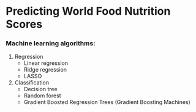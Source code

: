 # Predicting World Food Nutrition Scores
###  Machine learning algorithms:
  1. Regression
      - Linear regression
      - Ridge regression
      - LASSO
  2. Classification
      - Decision tree
      - Random forest
      - Gradient Boosted Regression Trees (Gradient Boosting Machines)
